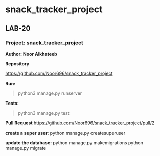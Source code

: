 # snack_tracker_project

## LAB-20

### Project: snack_tracker_project

**Author: Noor Alkhateeb**


**Repository**

https://github.com/Noor696/snack_tracker_project

**Run:**

> python3 manage.py runserver

**Tests:**

> python3 manage.py test

**Pull Request**
https://github.com/Noor696/snack_tracker_project/pull/2


**create a super user**:
python manage.py createsuperuser

**update the database:**
python manage.py makemigrations
python manage.py migrate
